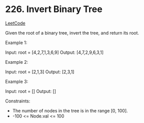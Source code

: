 # 226. Invert Binary Tree

[LeetCode](https://leetcode.com/problems/invert-binary-tree/)

Given the root of a binary tree, invert the tree, and return its root.



Example 1:

Input: root = [4,2,7,1,3,6,9]
Output: [4,7,2,9,6,3,1]

Example 2:

Input: root = [2,1,3]
Output: [2,3,1]

Example 3:

Input: root = []
Output: []



Constraints:

* The number of nodes in the tree is in the range [0, 100].
* -100 <= Node.val <= 100
